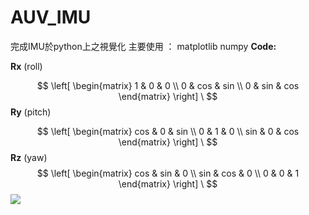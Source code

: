 # AUV_IMU
完成IMU於python上之視覺化
主要使用 ：
matplotlib
numpy
**Code:** 

**Rx** (roll)

$$
 \left[
 \begin{matrix}
   1 & 0 & 0 \\
   0 & cos & sin \\
   0 & sin & cos
  \end{matrix}
  \right] \
$$
**Ry** (pitch)

$$
 \left[
 \begin{matrix}
   cos & 0 & sin \\
   0 & 1 & 0 \\
   sin & 0 & cos
  \end{matrix}
  \right] \
$$
**Rz** (yaw)
$$
 \left[
 \begin{matrix}
   cos & sin & 0 \\
   sin & cos & 0 \\
   0 & 0 & 1
  \end{matrix}
  \right] \
$$
![](https://i.imgur.com/VgiOClk.png)
